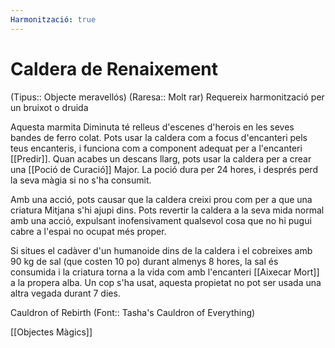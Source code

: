 ```yaml
---
Harmonització: true
---
```

# Caldera de Renaixement

(Tipus:: Objecte meravellós) (Raresa:: Molt rar)
Requereix harmonització per un bruixot o druida

Aquesta marmita Diminuta té relleus d'escenes d'herois en les seves bandes de ferro colat. Pots usar la caldera com a focus d'encanteri pels teus encanteris, i funciona com a component adequat per a l'encanteri [[Predir]]. Quan acabes un descans llarg, pots usar la caldera per a crear una [[Poció de Curació]] Major. La poció dura per 24 hores, i després perd la seva màgia si no s'ha consumit.

Amb una acció, pots causar que la caldera creixi prou com per a que una criatura Mitjana s'hi ajupi dins. Pots revertir la caldera a la seva mida normal amb una acció, expulsant inofensivament qualsevol cosa que no hi pugui cabre a l'espai no ocupat més proper.

Si situes el cadàver d'un humanoide dins de la caldera i el cobreixes amb 90 kg de sal (que costen 10 po) durant almenys 8 hores, la sal és consumida i la criatura torna a la vida com amb l'encanteri [[Aixecar Mort]] a la propera alba. Un cop s'ha usat, aquesta propietat no pot ser usada una altra vegada durant 7 dies.

Cauldron of Rebirth (Font:: Tasha's Cauldron of Everything)

[[Objectes Màgics]]